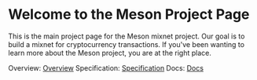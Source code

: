 # Welcome to the Meson Project Page

This is the main project page for the Meson mixnet project. Our goal is to build a mixnet for cryptocurrency transactions. If you've been wanting to learn more about the Meson project, you are at the right place. 

Overview: [Overview](overview.md)
Specification: [Specification](specification.md)
Docs: [Docs](docs.md)